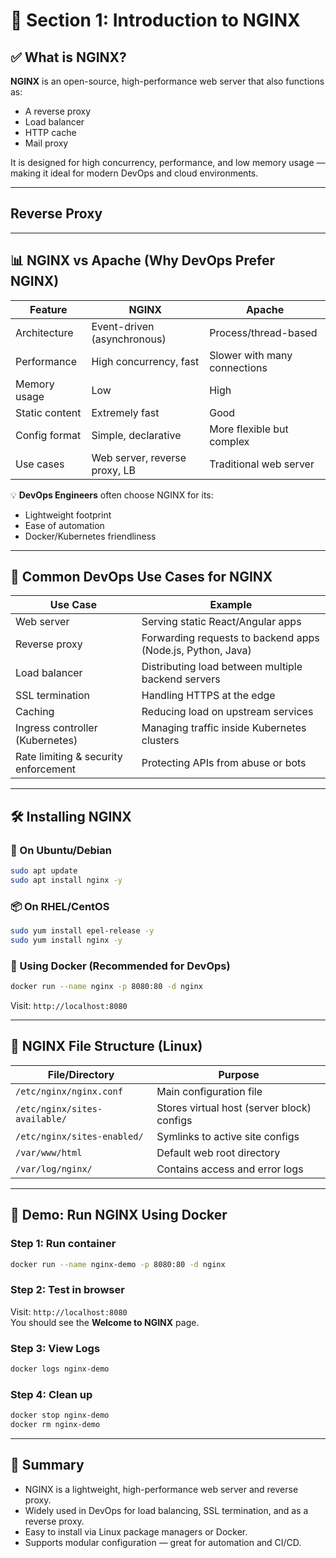 # 📘 Section 1: Introduction to NGINX

## ✅ What is NGINX?

**NGINX** is an open-source, high-performance web server that also functions as:
- A reverse proxy
- Load balancer
- HTTP cache
- Mail proxy

It is designed for high concurrency, performance, and low memory usage — making it ideal for modern DevOps and cloud environments.

---

## Reverse Proxy



---

## 📊 NGINX vs Apache (Why DevOps Prefer NGINX)

| Feature         | NGINX                          | Apache                      |
|-----------------|--------------------------------|-----------------------------|
| Architecture    | Event-driven (asynchronous)    | Process/thread-based        |
| Performance     | High concurrency, fast         | Slower with many connections|
| Memory usage    | Low                            | High                        |
| Static content  | Extremely fast                 | Good                        |
| Config format   | Simple, declarative            | More flexible but complex   |
| Use cases       | Web server, reverse proxy, LB  | Traditional web server      |

💡 **DevOps Engineers** often choose NGINX for its:
- Lightweight footprint
- Ease of automation
- Docker/Kubernetes friendliness

---

## 🧰 Common DevOps Use Cases for NGINX

| Use Case                              | Example                                                                 |
|--------------------------------------|-------------------------------------------------------------------------|
| Web server                           | Serving static React/Angular apps                                      |
| Reverse proxy                        | Forwarding requests to backend apps (Node.js, Python, Java)            |
| Load balancer                        | Distributing load between multiple backend servers                     |
| SSL termination                      | Handling HTTPS at the edge                                             |
| Caching                              | Reducing load on upstream services                                     |
| Ingress controller (Kubernetes)      | Managing traffic inside Kubernetes clusters                            |
| Rate limiting & security enforcement | Protecting APIs from abuse or bots                                     |

---

## 🛠️ Installing NGINX

### 🐧 On Ubuntu/Debian
```bash
sudo apt update
sudo apt install nginx -y
```

### 📦 On RHEL/CentOS
```bash
sudo yum install epel-release -y
sudo yum install nginx -y
```

### 🐳 Using Docker (Recommended for DevOps)
```bash
docker run --name nginx -p 8080:80 -d nginx
```

Visit: `http://localhost:8080`

---

## 📁 NGINX File Structure (Linux)

| File/Directory        | Purpose                                      |
|-----------------------|----------------------------------------------|
| `/etc/nginx/nginx.conf` | Main configuration file                     |
| `/etc/nginx/sites-available/` | Stores virtual host (server block) configs |
| `/etc/nginx/sites-enabled/`   | Symlinks to active site configs         |
| `/var/www/html`       | Default web root directory                   |
| `/var/log/nginx/`     | Contains access and error logs               |

---

## 🧪 Demo: Run NGINX Using Docker

### Step 1: Run container
```bash
docker run --name nginx-demo -p 8080:80 -d nginx
```

### Step 2: Test in browser
Visit: `http://localhost:8080`  
You should see the **Welcome to NGINX** page.

### Step 3: View Logs
```bash
docker logs nginx-demo
```

### Step 4: Clean up
```bash
docker stop nginx-demo
docker rm nginx-demo
```

---

## 🎯 Summary

- NGINX is a lightweight, high-performance web server and reverse proxy.
- Widely used in DevOps for load balancing, SSL termination, and as a reverse proxy.
- Easy to install via Linux package managers or Docker.
- Supports modular configuration — great for automation and CI/CD.
